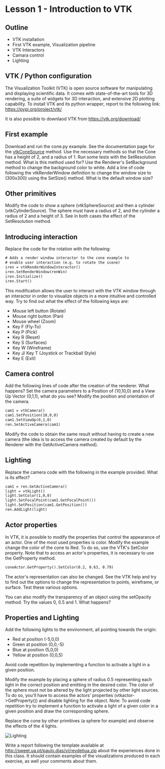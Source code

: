 # Lesson 1 - Introduction to VTK

## Outline
* VTK installation
* First VTK example, Visualization pipeline
* VTK Interactors
* Camara control
* Lighting
 

## VTK / Python configuration 
The Visualization Toolkit (VTK) is open source software for manipulating and displaying scientific data. It comes with state-of-the-art tools for 3D rendering, a suite of widgets for 3D interaction, and extensive 2D plotting capability.
To install VTK and its python wrapper, report to the following link: https://pypi.org/project/vtk/

It is also possible to downlaod  VTK from https://vtk.org/download/


## First example 
Download and run the cone.py example.
See the documentation page for the [vtkConeSource](https://vtk.org/doc/nightly/html/classvtkConeSource.html) method. Use the necessary methods so that the Cone has a height of 2, and a radius of 1. Run some tests with the SetResolution method. What is this method used for?
Use the Renderer's SetBackground method to change the background color to white.
Add a line of code following the vtkRenderWindow definition to change the window size to (300x300) using the SetSize() method. What is the default window size?

## Other primitives
Modify the code to show a sphere (vtkSphereSource) and then a cylinder (vtkCylinderSource). The sphere must have a radius of 2, and the cylinder a radius of 2 and a height of 3. See in both cases the effect of the SetResolution method.

## Introducing interaction
Replace the code for the rotation with the following:

``` html
# Adds a render window interactor to the cone example to
# enable user interaction (e.g. to rotate the scene)
iren = vtkRenderWindowInteractor()
iren.SetRenderWindow(renWin)
iren.Initialize()
iren.Start()
``` 

This modification allows the user to interact with the VTK window through an interactor in order to visualize objects in a more intuitive and controlled way. Try to find out what the effect of the following keys are:

* Mouse left button (Rotate)
* Mouse right button (Pan)
* Mouse wheel (Zoom)
* Key F (Fly-To)
* Key P (Pick)
* Key R (Reset)
* Key S (Surfaces)
* Key W (Wireframe)
* Key J/ Key T (Joystick or Trackball Style)
* Key E  (Exit)

## Camera control
Add the following lines of code after the creation of the renderer. What happens? Set the camera parameters to a Position of (10,10,0) and a View Up Vector (0,1,1), what do you see? Modify the position and orientation of the camera.

``` html
cam1 = vtkCamera()
cam1.SetPosition(10,0,0)
cam1.SetViewUp(0,1,0)
ren.SetActiveCamera(cam1)
``` 

Modify the code to obtain the same result without having to create a new camera (the idea is to access the camera created by default by the Renderer with the GetActiveCamera method).

## Lighting
Replace the camera code with the following in the example provided. What is its effect?

``` html
cam1 = ren.GetActiveCamera()
light = vtkLight()
light.SetColor(1,0,0)
light.SetFocalPoint(cam1.GetFocalPoint())
light.SetPosition(cam1.GetPosition())
ren.AddLight(light)

```

## Actor properties
In VTK, it is possible to modify the properties that control the appearance of an actor. One of the most used properties is color. Modify the example change the color of the cone to Red. To do so, use the VTK's SetColor property. Note that to access an actor's properties, it is necessary to use the GetProperty method.

``` html
coneActor.GetProperty().SetColor(0.2, 0.63, 0.79)
```

The actor's representation can also be changed. See the VTK help and try to find out the options to change the representation to points, wireframe, or surface. Test these various options.

You can also modify the transparency of an object using the setOpacity method. Try the values ​​0, 0.5 and 1. What happens?
<!-- 
talvez melhor deixar isto para a aula dois com mais algo sobre ilumiation and shading
Finally do one or two tests with the SetAmbient, SetDifuse, ... methods to change the lighting properties of the sphere. 
-->


## Properties and Lighting
Add the following lights to the environment, all pointing towards the origin:
* Red at position (-5,0,0)
* Green at position (0,0,-5)
* Blue at position (5,0,0)
* Yellow at position (0,0,5)

Avoid code repetition by implementing a function to activate a light in a given position.

Modify the example by placing a sphere of radius 0.5 representing each light in the correct position and emitting in the desired color.
The color of the sphere must not be altered by the light projected by other light sources. To do so, you'll have to access the actors' properties (vtkactor->GetProperty()) and disable lighting for the object.
Note: To avoid code repetition try to implement a function to activate a light of a given color in a given position and draw the corresponding sphere.

Replace the cone by other primitives (a sphere for example) and observe the effects of the 4 lights.

![Lighting](./Lighting.png)

Write a report following the template available at http://sweet.ua.pt/paulo.dias/vi/revdetiua.zip about the experiences done in this class. It should contain examples of the visualizations produced in each exercise, as well your comments about them.

